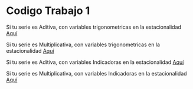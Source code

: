 # **Codigo Trabajo 1**

Si tu serie es Aditiva, con variables trigonometricas en la estacionalidad [Aquí](https://github.com/DavidCastro88/CodigoTrabajoEstadistica3/blob/main/EjemploSerieAditivaEstacionalConTrigonometricas.R)

Si tu serie es Multiplicativa, con variables trigonometricas en la estacionalidad [Aquí](https://github.com/DavidCastro88/CodigoTrabajoEstadistica3/blob/main/EjmploSerieMultiplicativaEstacionalConTrigonometricas.R)

Si tu serie es Aditiva, con variables Indicadoras en la estacionalidad [Aquí](https://github.com/DavidCastro88/CodigoTrabajoEstadistica3/blob/main/EjemploSerieAditivaEstacionalConIndicadoras.R)

Si tu serie es Multiplicativa, con variables Indicadoras en la estacionalidad [Aquí](https://github.com/DavidCastro88/CodigoTrabajoEstadistica3/blob/main/EjmploSerieMultiplicativaEstacionalConIndicadoras.R)
